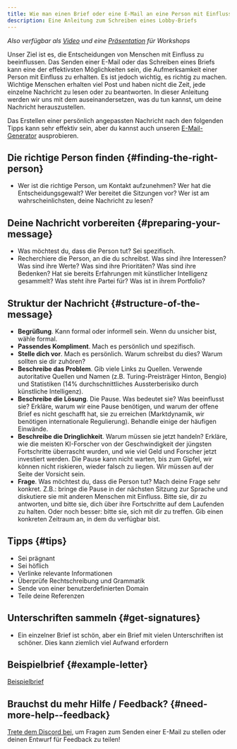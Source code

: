 ```yaml
---
title: Wie man einen Brief oder eine E-Mail an eine Person mit Einfluss schreibt
description: Eine Anleitung zum Schreiben eines Lobby-Briefs
---
```


_Also verfügbar als [Video](https://www.youtube.com/watch?v=Mjq4NFiKKd0) und eine [Präsentation](https://tiny.cc/emaillobby) für Workshops_

Unser Ziel ist es, die Entscheidungen von Menschen mit Einfluss zu beeinflussen.
Das Senden einer E-Mail oder das Schreiben eines Briefs kann eine der effektivsten Möglichkeiten sein, die Aufmerksamkeit einer Person mit Einfluss zu erhalten.
Es ist jedoch wichtig, es richtig zu machen.
Wichtige Menschen erhalten viel Post und haben nicht die Zeit, jede einzelne Nachricht zu lesen oder zu beantworten.
In dieser Anleitung werden wir uns mit dem auseinandersetzen, was du tun kannst, um deine Nachricht herauszustellen.

Das Erstellen einer persönlich angepassten Nachricht nach den folgenden Tipps kann sehr effektiv sein, aber du kannst auch unseren [E-Mail-Generator](/email-builder) ausprobieren.

## Die richtige Person finden {#finding-the-right-person}

- Wer ist die richtige Person, um Kontakt aufzunehmen? Wer hat die Entscheidungsgewalt? Wer bereitet die Sitzungen vor? Wer ist am wahrscheinlichsten, deine Nachricht zu lesen?

## Deine Nachricht vorbereiten {#preparing-your-message}

- Was möchtest du, dass die Person tut? Sei spezifisch.
- Recherchiere die Person, an die du schreibst. Was sind ihre Interessen? Was sind ihre Werte? Was sind ihre Prioritäten? Was sind ihre Bedenken? Hat sie bereits Erfahrungen mit künstlicher Intelligenz gesammelt? Was steht ihre Partei für? Was ist in ihrem Portfolio?

## Struktur der Nachricht {#structure-of-the-message}

- **Begrüßung**. Kann formal oder informell sein. Wenn du unsicher bist, wähle formal.
- **Passendes Kompliment**. Mach es persönlich und spezifisch.
- **Stelle dich vor**. Mach es persönlich. Warum schreibst du dies? Warum sollten sie dir zuhören?
- **Beschreibe das Problem**. Gib viele Links zu Quellen. Verwende autoritative Quellen und Namen (z.B. Turing-Preisträger Hinton, Bengio) und Statistiken (14% durchschnittliches Aussterberisiko durch künstliche Intelligenz).
- **Beschreibe die Lösung**. Die Pause. Was bedeutet sie? Was beeinflusst sie? Erkläre, warum wir eine Pause benötigen, und warum der offene Brief es nicht geschafft hat, sie zu erreichen (Marktdynamik, wir benötigen internationale Regulierung). Behandle einige der häufigen Einwände.
- **Beschreibe die Dringlichkeit**. Warum müssen sie jetzt handeln? Erkläre, wie die meisten KI-Forscher von der Geschwindigkeit der jüngsten Fortschritte überrascht wurden, und wie viel Geld und Forscher jetzt investiert werden. Die Pause kann nicht warten, bis zum Gipfel, wir können nicht riskieren, wieder falsch zu liegen. Wir müssen auf der Seite der Vorsicht sein.
- **Frage**. Was möchtest du, dass die Person tut? Mach deine Frage sehr konkret. Z.B.: bringe die Pause in der nächsten Sitzung zur Sprache und diskutiere sie mit anderen Menschen mit Einfluss. Bitte sie, dir zu antworten, und bitte sie, dich über ihre Fortschritte auf dem Laufenden zu halten. Oder noch besser: bitte sie, sich mit dir zu treffen. Gib einen konkreten Zeitraum an, in dem du verfügbar bist.

## Tipps {#tips}

- Sei prägnant
- Sei höflich
- Verlinke relevante Informationen
- Überprüfe Rechtschreibung und Grammatik
- Sende von einer benutzerdefinierten Domain
- Teile deine Referenzen

## Unterschriften sammeln {#get-signatures}

- Ein einzelner Brief ist schön, aber ein Brief mit vielen Unterschriften ist schöner. Dies kann ziemlich viel Aufwand erfordern

## Beispielbrief {#example-letter}

[Beispielbrief](https://docs.google.com/document/d/1M3Wc7JMNn8UUZmOfuxOW7a6GtTCckY7fkpd-pmv3Fr8/edit)

## Brauchst du mehr Hilfe / Feedback? {#need-more-help--feedback}

[Trete dem Discord bei](https://discord.gg/2XXWXvErfA), um Fragen zum Senden einer E-Mail zu stellen oder deinen Entwurf für Feedback zu teilen!
